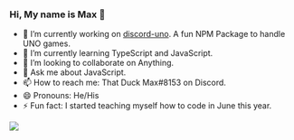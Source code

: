 ### Hi, My name is Max 👋

- 🔭 I’m currently working on [discord-uno](https://github.com/Maxisthemoose/discord-uno). A fun NPM Package to handle UNO games.
- 🌱 I’m currently learning TypeScript and JavaScript.
- 👯 I’m looking to collaborate on Anything.
- 💬 Ask me about JavaScript.
- 📫 How to reach me: That Duck Max#8153 on Discord.
- 😄 Pronouns: He/His
- ⚡ Fun fact: I started teaching myself how to code in June this year.

<img src="https://github-readme-stats.vercel.app/api?username=Maxisthemoose&&show_icons=true&title_color=ffffff&icon_color=bb2acf&text_color=daf7dc&bg_color=151515">
